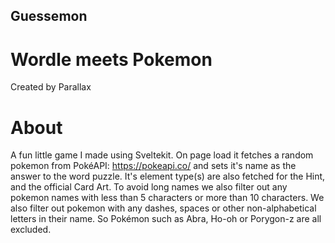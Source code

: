 ## Guessemon
# Wordle meets Pokemon
Created by Parallax

# About
A fun little game I made using Sveltekit. On page load it fetches a random pokemon from PokéAPI:  https://pokeapi.co/ and sets it's name as the answer to the word puzzle. It's element type(s) are also fetched for the Hint, and the official Card Art.
To avoid long names we also filter out any pokemon names with less than 5 characters or more than 10 characters. We also filter out pokemon with any dashes, spaces or other non-alphabetical letters in their name. So Pokémon such as Abra, Ho-oh or Porygon-z are all excluded.
